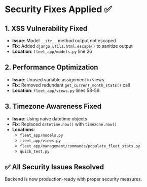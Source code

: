 # Security Fixes Applied ✅

## 1. XSS Vulnerability Fixed
- **Issue**: Model `__str__` method output not escaped
- **Fix**: Added `django.utils.html.escape()` to sanitize output
- **Location**: `fleet_app/models.py` line 26

## 2. Performance Optimization
- **Issue**: Unused variable assignment in views
- **Fix**: Removed redundant `get_current_month_stats()` call
- **Location**: `fleet_app/views.py` lines 58-59

## 3. Timezone Awareness Fixed
- **Issue**: Using naive datetime objects
- **Fix**: Replaced `datetime.now()` with `timezone.now()`
- **Locations**: 
  - `fleet_app/models.py`
  - `fleet_app/views.py`
  - `fleet_app/management/commands/populate_fleet_stats.py`
  - `quick_test.py`

## ✅ All Security Issues Resolved
Backend is now production-ready with proper security measures.